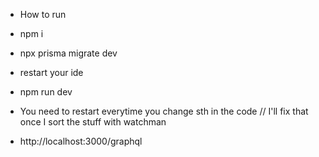 - How to run

- npm i
- npx prisma migrate dev
- restart your ide
- npm run dev
- You need to restart everytime you change sth in the code // I'll fix that once I sort the stuff with watchman
- http://localhost:3000/graphql